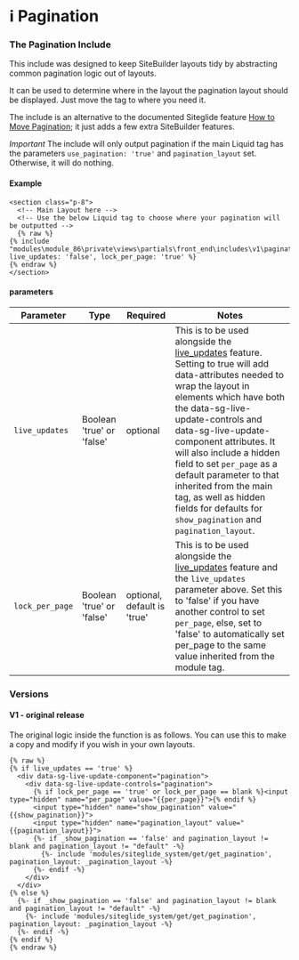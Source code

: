 # ℹ️ Pagination

### The Pagination Include <a href="#the-pagination-include" id="the-pagination-include"></a>

This include was designed to keep SiteBuilder layouts tidy by abstracting common pagination logic out of layouts.

It can be used to determine where in the layout the pagination layout should be displayed. Just move the tag to where you need it.

The include is an alternative to the documented Siteglide feature [How to Move Pagination](https://developers.siteglide.com/pagination-layouts#VgKjd); it just adds a few extra SiteBuilder features.

_Important_ The include will only output pagination if the main Liquid tag has the parameters `use_pagination: 'true'` and `pagination_layout` set. Otherwise, it will do nothing.

#### Example <a href="#example" id="example"></a>

```liquid
<section class="p-8">
  <!-- Main Layout here -->
  <!-- Use the below Liquid tag to choose where your pagination will be outputted -->
  {% raw %}
{% include "modules\module_86\private\views\partials\front_end\includes\v1\pagination", live_updates: 'false', lock_per_page: 'true' %}
{% endraw %}
</section>

```

#### parameters <a href="#parameters" id="parameters"></a>

| Parameter       | Type                      | Required                    | Notes                                                                                                                                                                                                                                                                                                                                                                                                                                                                                                                         |
| --------------- | ------------------------- | --------------------------- | ----------------------------------------------------------------------------------------------------------------------------------------------------------------------------------------------------------------------------------------------------------------------------------------------------------------------------------------------------------------------------------------------------------------------------------------------------------------------------------------------------------------------------- |
| `live_updates`  | Boolean 'true' or 'false' | optional                    | This is to be used alongside the [live\_updates](/sitebuilder/using-sitebuilder/live-updates-api.md) feature. Setting to true will add data-attributes needed to wrap the layout in elements which have both the data-sg-live-update-controls and data-sg-live-update-component attributes. It will also include a hidden field to set `per_page` as a default parameter to that inherited from the main tag, as well as hidden fields for defaults for `show_pagination` and `pagination_layout`. |
| `lock_per_page` | Boolean 'true' or 'false' | optional, default is 'true' | This is to be used alongside the [live\_updates](/sitebuilder/using-sitebuilder/live-updates-api.md) feature and the `live_updates` parameter above. Set this to 'false' if you have another control to set `per_page`, else, set to 'false' to automatically set per\_page to the same value inherited from the module tag.                                                                                                                                                                       |

### Versions <a href="#versions" id="versions"></a>

#### V1 - original release <a href="#v1-original-release" id="v1-original-release"></a>

The original logic inside the function is as follows. You can use this to make a copy and modify if you wish in your own layouts.

```liquid
{% raw %}
{% if live_updates == 'true' %}
  <div data-sg-live-update-component="pagination">
    <div data-sg-live-update-controls="pagination">
      {% if lock_per_page == 'true' or lock_per_page == blank %}<input type="hidden" name="per_page" value="{{per_page}}">{% endif %}
      <input type="hidden" name="show_pagination" value="{{show_pagination}}">
      <input type="hidden" name="pagination_layout" value="{{pagination_layout}}">
      {%- if _show_pagination == 'false' and pagination_layout != blank and pagination_layout != "default" -%}
        {%- include 'modules/siteglide_system/get/get_pagination', pagination_layout: _pagination_layout -%}
      {%- endif -%}
    </div>
  </div>
{% else %}
  {%- if _show_pagination == 'false' and pagination_layout != blank and pagination_layout != "default" -%}
    {%- include 'modules/siteglide_system/get/get_pagination', pagination_layout: _pagination_layout -%}
  {%- endif -%}
{% endif %}
{% endraw %}
```
